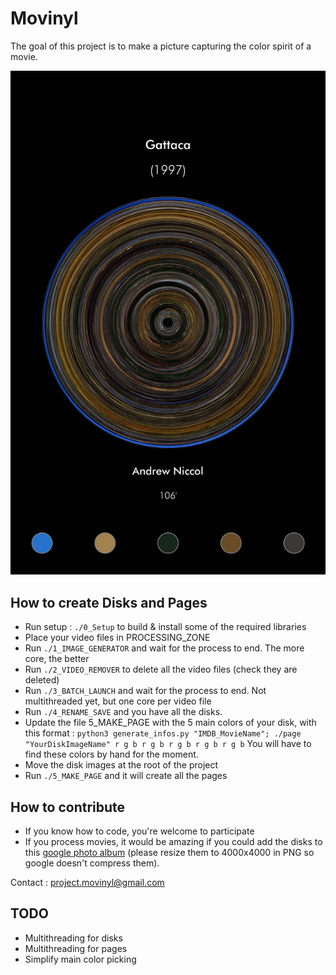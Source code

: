# Movinyl

The goal of this project is to make a picture capturing the color spirit of a movie. 

![Result example](https://github.com/Pataclop/Movinyl/blob/master/example_img/3.jpg)


## How to create Disks and Pages

- Run setup : ```./0_Setup``` to build & install some of the required libraries
- Place your video files in PROCESSING_ZONE
- Run ```./1_IMAGE_GENERATOR``` and wait for the process to end. The more core, the better
- Run ```./2_VIDEO_REMOVER``` to delete all the video files (check they are deleted)
- Run ```./3_BATCH_LAUNCH``` and wait for the process to end. Not multithreaded yet, but one core per video file
- Run ```./4_RENAME_SAVE``` and you have all the disks.
- Update the file 5_MAKE_PAGE with the 5 main colors of your disk, with this format : 
```python3 generate_infos.py "IMDB_MovieName"; ./page "YourDiskImageName" r g b r g b r g b r g b r g b``` You will have to find these colors by hand for the moment. 
- Move the disk images at the root of the project
- Run ```./5_MAKE_PAGE``` and it will create all the pages

## How to contribute

- If you know how to code, you're welcome to participate
- If you process movies, it would be amazing if you could add the disks to this [google photo album](https://photos.app.goo.gl/TtnD8yMPEKirk46R6) (please resize them to 4000x4000 in PNG so google doesn't compress them). 

Contact : project.movinyl@gmail.com

## TODO 
- Multithreading for disks
- Multithreading for pages
- Simplify main color picking
